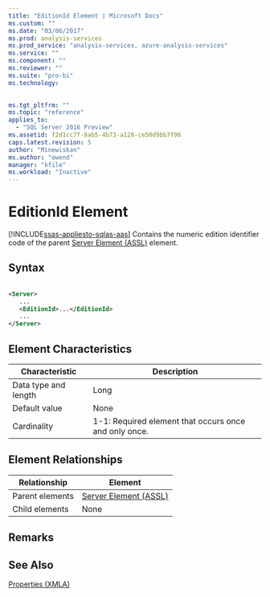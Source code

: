 ```yaml
---
title: "EditionId Element | Microsoft Docs"
ms.custom: ""
ms.date: "03/06/2017"
ms.prod: analysis-services
ms.prod_service: "analysis-services, azure-analysis-services"
ms.service: ""
ms.component: ""
ms.reviewer: ""
ms.suite: "pro-bi"
ms.technology: 
  

ms.tgt_pltfrm: ""
ms.topic: "reference"
applies_to: 
  - "SQL Server 2016 Preview"
ms.assetid: f2d1cc7f-8ab5-4b73-a128-ce58d9bb7f96
caps.latest.revision: 5
author: "Minewiskan"
ms.author: "owend"
manager: "kfile"
ms.workload: "Inactive"
---
```

# EditionId Element
[!INCLUDE[ssas-appliesto-sqlas-aas](../../../includes/ssas-appliesto-sqlas-aas.md)]
  Contains the numeric edition identifier code of the parent [Server Element (ASSL)](../../../analysis-services/scripting/objects/server-element-assl.md) element.  
  
## Syntax  
  
```xml  
  
<Server>  
   ...  
   <EditionId>...</EditionId>  
   ...  
</Server>  
```  
  
## Element Characteristics  
  
|Characteristic|Description|  
|--------------------|-----------------|  
|Data type and length|Long|  
|Default value|None|  
|Cardinality|1-1: Required element that occurs once and only once.|  
  
## Element Relationships  
  
|Relationship|Element|  
|------------------|-------------|  
|Parent elements|[Server Element (ASSL)](../../../analysis-services/scripting/objects/server-element-assl.md)|  
|Child elements|None|  
  
## Remarks  
  
## See Also  
 [Properties &#40;XMLA&#41;](../../../analysis-services/xmla/xml-elements-properties/xml-elements-properties.md)  
  
  

